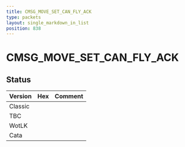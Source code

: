 ```yaml
---
title: CMSG_MOVE_SET_CAN_FLY_ACK
type: packets
layout: single_markdown_in_list
position: 838
---
```


# CMSG_MOVE_SET_CAN_FLY_ACK

## Status

Version | Hex | Comment
---------- | ---------- | ---------- 
Classic |  |  
TBC |  |  
WotLK |  |  
Cata |  |  
